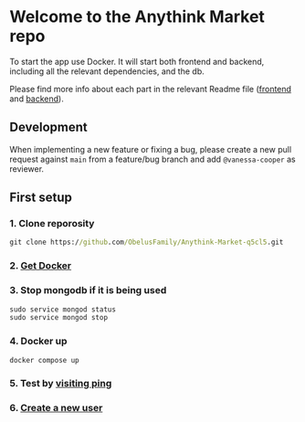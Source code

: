 # Welcome to the Anythink Market repo

To start the app use Docker. It will start both frontend and backend, including all the relevant dependencies, and the db.

Please find more info about each part in the relevant Readme file ([frontend](frontend/readme.md) and [backend](backend/README.md)).

## Development

When implementing a new feature or fixing a bug, please create a new pull request against `main` from a feature/bug branch and add `@vanessa-cooper` as reviewer.

## First setup
### 1. Clone reporosity
``` cmd
git clone https://github.com/ObelusFamily/Anythink-Market-q5cl5.git
```

### 2. [Get Docker](https://docs.docker.com/get-docker/)

### 3. Stop mongodb if it is being used
``` cmd
sudo service mongod status
sudo service mongod stop
```

### 4. Docker up
``` cmd
docker compose up
```

### 5. Test by [visiting ping](http://localhost:3000/api/ping)

### 6. [Create a new user](http://localhost:3001/register)
